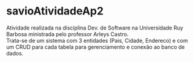 # savioAtividadeAp2
Atividade realizada na disciplina Dev. de Software na Universidade Ruy Barbosa ministrada pelo professor Arleys Castro.  
Trata-se de um sistema com 3 entidades (Pais, Cidade, Endereco) e com um CRUD para cada tabela para gerenciamento e conexão ao banco de dados.  
